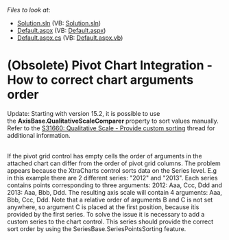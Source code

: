 <!-- default file list -->
*Files to look at*:

* [Solution.sln](./CS/Solution.sln) (VB: [Solution.sln](./VB/Solution.sln))
* [Default.aspx](./CS/WebSite/Default.aspx) (VB: [Default.aspx](./VB/WebSite/Default.aspx))
* [Default.aspx.cs](./CS/WebSite/Default.aspx.cs) (VB: [Default.aspx.vb](./VB/WebSite/Default.aspx.vb))
<!-- default file list end -->
# (Obsolete) Pivot Chart Integration - How to correct chart arguments order 


<p>Update: Starting with version 15.2, it is possible to use the <strong>AxisBase.QualitativeScaleComparer </strong>property to sort values manually. Refer to the <a href="https://www.devexpress.com/Support/Center/p/S31660">S31660: Qualitative Scale - Provide custom sorting</a> thread for additional information. </p>
<p><br>If the pivot grid control has empty cells the order of arguments in the attached chart can differ from the order of pivot grid columns. The problem appears because the XtraCharts control sorts data on the Series level. E.g in this example there are 2 different series: "2012" and "2013". Each series contains points corresponding to three arguments: 2012: Aaa, Ccc, Ddd and 2013: Aaa, Bbb, Ddd. The resulting axis scale will contain 4 arguments: Aaa, Bbb, Ccc, Ddd. Note that a relative order of arguments B and C is not set anywhere, so argument C is placed at the first position, because itis provided by the first series. To solve the issue it is necessary to add a custom series to the chart control. This series should provide the correct sort order by using the SeriesBase.SeriesPointsSorting feature.</p>

<br/>


